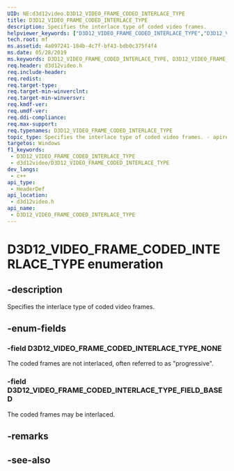 ```yaml
---
UID: NE:d3d12video.D3D12_VIDEO_FRAME_CODED_INTERLACE_TYPE
title: D3D12_VIDEO_FRAME_CODED_INTERLACE_TYPE
description: Specifies the interlace type of coded video frames.
helpviewer_keywords: ["D3D12_VIDEO_FRAME_CODED_INTERLACE_TYPE","D3D12_VIDEO_FRAME_CODED_INTERLACE_TYPE",""]
tech.root: mf
ms.assetid: 4a097241-184b-4c7f-bf43-bdb0c375f4f4
ms.date: 05/28/2019
ms.keywords: D3D12_VIDEO_FRAME_CODED_INTERLACE_TYPE, D3D12_VIDEO_FRAME_CODED_INTERLACE_TYPE,
req.header: d3d12video.h
req.include-header: 
req.redist: 
req.target-type: 
req.target-min-winverclnt: 
req.target-min-winversvr: 
req.kmdf-ver: 
req.umdf-ver: 
req.ddi-compliance: 
req.max-support: 
req.typenames: D3D12_VIDEO_FRAME_CODED_INTERLACE_TYPE
topic_type: Specifies the interlace type of coded video frames. - apiref
targetos: Windows
f1_keywords:
 - D3D12_VIDEO_FRAME_CODED_INTERLACE_TYPE
 - d3d12video/D3D12_VIDEO_FRAME_CODED_INTERLACE_TYPE
dev_langs:
 - c++
api_type:
 - HeaderDef
api_location:
 - d3d12video.h
api_name:
 - D3D12_VIDEO_FRAME_CODED_INTERLACE_TYPE
---
```


# D3D12_VIDEO_FRAME_CODED_INTERLACE_TYPE enumeration


## -description

Specifies the interlace type of coded video frames.

## -enum-fields

### -field D3D12_VIDEO_FRAME_CODED_INTERLACE_TYPE_NONE 

The coded frames are not interlaced, often referred to as "progressive".

### -field D3D12_VIDEO_FRAME_CODED_INTERLACE_TYPE_FIELD_BASED 

The coded frames may be interlaced.

## -remarks

## -see-also

